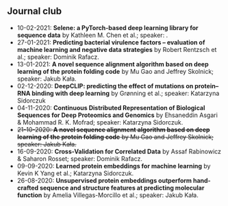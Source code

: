 ## Journal club


 - 10-02-2021: **Selene: a PyTorch-based deep learning library for sequence data** by Kathleen M. Chen et al.; speaker: .
 - 27-01-2021: **Predicting bacterial virulence factors – evaluation of machine learning and negative data strategies** by Robert Rentzsch et al.; speaker: Dominik Rafacz.
 - 13-01-2021: **A novel sequence alignment algorithm based on deep learning of the protein folding code** by Mu Gao and Jeffrey Skolnick; speaker: Jakub Kała.
 - 02-12-2020: **DeepCLIP: predicting the effect of mutations on protein–RNA binding with deep learning** by Grønning et al.; speaker: Katarzyna Sidorczuk
 - 04-11-2020: **Continuous Distributed Representation of Biological Sequences for Deep Proteomics and Genomics** by Ehsaneddin Asgari & Mohammad R. K. Mofrad; speaker: Katarzyna Sidorczuk.
 - <strike>21-10-2020: **A novel sequence alignment algorithm based on deep learning of the protein folding code** by Mu Gao and Jeffrey Skolnick; speaker: Jakub Kała.</strike>
 - 16-09-2020: **Cross-Validation for Correlated Data** by Assaf Rabinowicz & Saharon Rosset; speaker: Dominik Rafacz.
 - 09-09-2020: **Learned protein embeddings for machine learning** by Kevin K Yang et al.; Katarzyna Sidorczuk.
 - 26-08-2020: **Unsupervised protein embeddings outperform hand-crafted sequence and structure features at predicting molecular function** by Amelia Villegas-Morcillo et al.; speaker: Jakub Kała.
